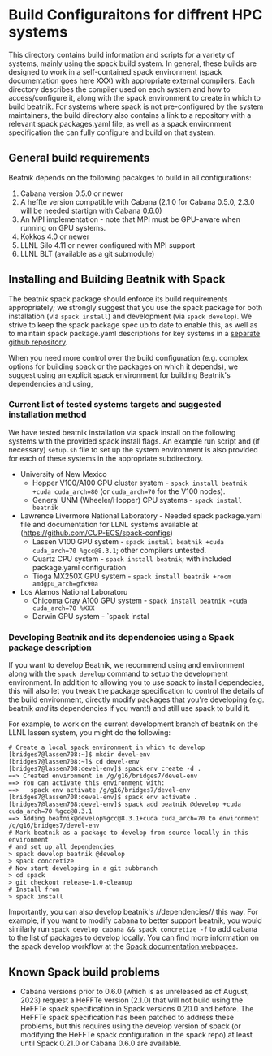 # Build Configuraitons for diffrent HPC systems

This directory contains build information and scripts for a variety of systems, mainly using the spack build system.  In general, these builds are designed to work in a self-contained spack environment (spack documentation goes here XXX) with appropriate external compilers. Each directory describes the compiler used on each system and how to access/configure it, along with the spack environment to create in which to build beatnik.  For systems where spack is not pre-configured by the system maintainers, the build directory also contains a link to a repository with a relevant spack packages.yaml file, as well as a spack environment specification the can fully configure and build on that system. 

## General build requirements
Beatnik depends on the following pacakges to build in all configurations:
  1. Cabana version 0.5.0 or newer
  1. A heffte version compatible with Cabana (2.1.0 for Cabana 0.5.0, 2.3.0 will be needed startign with Cabana 0.6.0)
  1. An MPI implementation - note that MPI must be GPU-aware when running on GPU systems.
  1. Kokkos 4.0 or newer
  1. LLNL Silo 4.11 or newer configured with MPI support
  1. LLNL BLT (available as a git submodule)

## Installing and Building Beatnik with Spack

The beatnik spack package should enforce its build requirements appropriately; we strongly suggest that you use the spack package for both installation (via `spack install`) and development (via `spack develop`). We strive to keep the spack package spec up to date to enable this, as well as to maintain spack package.yaml descriptions for key systems in a [separate github repository](https://github.com/CUP-ECS/spack-configs). 

When you need more control over the build configuration (e.g. complex options for building spack or the packages on which it depends), we suggest using an explicit spack environment for building Beatnik's dependencies and using, 

### Current list of tested systems targets and suggested installation method

We have tested beatnik installation via spack install on the following systems with the provided spack install flags. An example run script and (if necessary) `setup.sh` file to set up the system environment is also provided for each of these systems in the appropriate subdirectory.
  * University of New Mexico
    * Hopper V100/A100 GPU cluster system - `spack install beatnik +cuda cuda_arch=80` (or `cuda_arch=70` for the V100 nodes).
    * General UNM (Wheeler/Hopper) CPU systems - `spack install beatnik`
  * Lawrence Livermore National Laboratory - Needed spack package.yaml file and documentation for LLNL systems available at (https://github.com/CUP-ECS/spack-configs)
    * Lassen V100 GPU system - `spack install beatnik +cuda cuda_arch=70 %gcc@8.3.1`; other compilers untested.
    * Quartz CPU system - `spack install beatnik`; with included package.yaml configuration
    * Tioga MX250X GPU system - `spack install beatnik +rocm amdgpu_arch=gfx90a`
  * Los Alamos National Laboratoru
    * Chicoma Cray A100 GPU system - `spack install beatnik +cuda cuda_arch=70 %XXX`
    * Darwin GPU system - `spack instal 

### Developing Beatnik and its dependencies using a Spack package description

If you want to develop Beatnik, we recommend using and environment along with the `spack develop` command to setup the development environment. In addition to allowing you to use spack to install dependecies, this will also let you tweak the package specification to control the details of the build environment, directly modify packages that you're developing (e.g. beatnik *and* its dependencies if you want!) and still use spack to build it. 

For example, to work on the current development branch of beatnik on the LLNL lassen system, you might do the following:
```
# Create a local spack environment in which to develop
[bridges7@lassen708:~]$ mkdir devel-env
[bridges7@lassen708:~]$ cd devel-env
[bridges7@lassen708:devel-env]$ spack env create -d .
==> Created environment in /g/g16/bridges7/devel-env
==> You can activate this environment with:
==>   spack env activate /g/g16/bridges7/devel-env
[bridges7@lassen708:devel-env]$ spack env activate .
[bridges7@lassen708:devel-env]$ spack add beatnik @develop +cuda cuda_arch=70 %gcc@8.3.1
==> Adding beatnik@develop%gcc@8.3.1+cuda cuda_arch=70 to environment /g/g16/bridges7/devel-env
# Mark beatnik as a package to develop from source locally in this environment
# and set up all dependencies
> spack develop beatnik @develop
> spack concretize 
# Now start developing in a git subbranch
> cd spack
> git checkout release-1.0-cleanup
# Install from 
> spack install
```

Importantly, you can also develop beatnik's //dependencies// this way. For example, if you want to modify cabana to better support beatnik, you would similarly run `spack develop cabana && spack concretize -f` to add cabana to the list of packages to develop locally. You can find more information on the spack develop workflow at the [Spack documentation webpages](https://spack-tutorial.readthedocs.io/en/latest/tutorial_developer_workflows.html).

## Known Spack build problems
  * Cabana versions prior to 0.6.0 (which is as unreleased as of August, 2023) request a HeFFTe version (2.1.0) that will not build using the HeFFTe spack specification in Spack versions 0.20.0 and before. The HeFFTe spack specification has been patched to address these problems, but this requires using the develop version of spack (or modifying the HeFFTe spack configuration in the spack repo) at least until Spack 0.21.0 or Cabana 0.6.0 are available.
